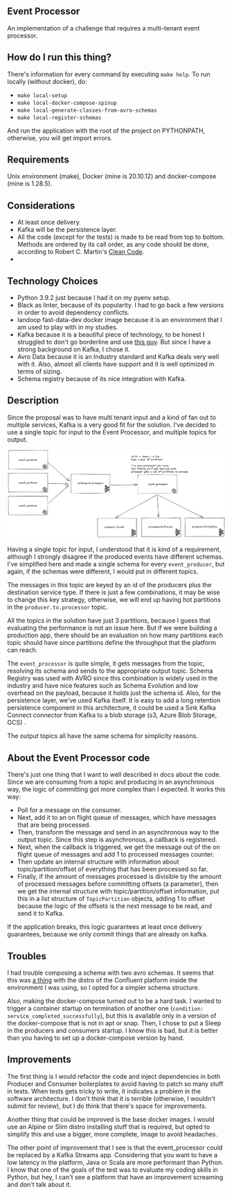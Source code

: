 ## Event Processor

An implementation of a challenge that requires a multi-tenant event processor.

## How do I run this thing?
There's information for every command by executing `make help`.
To run locally (without docker), do:

- `make local-setup`
- `make local-docker-compose-spinup`
- `make local-generate-classes-from-avro-schemas`
- `make local-register-schemas`

And run the application with the root of the project on PYTHONPATH, otherwise, you will get import errors.

## Requirements
Unix environment (make), Docker (mine is 20.10.12) and docker-compose (mine is 1.28.5).

## Considerations

- At least once delivery.
- Kafka will be the persistence layer.
- All the code (except for the tests) is made to be read from top to bottom. Methods are ordered by its call order, as
  any code should be done, according to Robert C. Martin's
  [Clean Code](https://www.amazon.com.br/Clean-Code-Handbook-Software-Craftsmanship/dp/0132350882/ref=asc_df_0132350882/?tag=googleshopp00-20&linkCode=df0&hvadid=379787788238&hvpos=&hvnetw=g&hvrand=11862824861617951348&hvpone=&hvptwo=&hvqmt=&hvdev=c&hvdvcmdl=&hvlocint=&hvlocphy=9102225&hvtargid=pla-435472505264&psc=1).
- 

## Technology Choices

- Python 3.9.2 just because I had it on my pyenv setup.
- Black as linter, because of its popularity. I had to go back a few versions in order to avoid dependency conflicts.
- landoop fast-data-dev docker image because it is an environment that I am used to play with in my studies.
- Kafka because it is a beautiful piece of technology, to be honest I struggled to don't go borderline and use
  [this guy](https://redpanda.com/). But since I have a strong background on Kafka, I chose it.
- Avro Data because it is an Industry standard and Kafka deals very well with it. Also, almost all clients have support
  and it is well optimized in terms of sizing.
- Schema registry because of its nice integration with Kafka.

## Description

Since the proposal was to have multi tenant input and a kind of fan out to multiple services, Kafka is a very good fit
for the solution. I've decided to use a single topic for input to the Event Processor, and multiple topics for output.

![Overview Architecture](./img/overview.png "Overview")

Having a single topic for input, I understood that it is kind of a requirement, although I strongly disagree if the
produced events have different schemas. I've simplified here and made a single schema for every `event_producer`, but
again, if the schemas were different, I would put in different topics.

The messages in this topic are keyed by an id of the producers plus the destination service type. If there is just a 
few combinations, it may be wise to change this key strategy, otherwise, we will end up having hot partitions in
the `producer.to.processor` topic.

All the topics in the solution have just 3 partitions, because I guess that evaluating the performance is not an issue
here. But if we were building a production app, there should be an evaluation on how many partitions each topic should
have since partitions define the throughput that the platform can reach.

The `event_processor` is quite simple, it gets messages from the topic, resolving its schema and sends to the
appropriate output topic. Schema Registry was used with AVRO since this combination is widely used in the industry and
have nice features such as Schema Evolution and low overhead on the payload, because it holds just the schema id. Also,
for the persistence layer, we've used Kafka itself. It is easy to add a long retention persistence component in this
architecture, it could be used a Sink Kafka Connect connector from Kafka to a blob storage (s3, Azure Blob Storage, GCS)
.

The output topics all have the same schema for simplicity reasons.

## About the Event Processor code

There's just one thing that I want to well described in docs about the code. Since we are consuming from a topic
and producing in an asynchronous way, the logic of committing got more complex than I expected. It works this way:

- Poll for a message on the consumer.
- Next, add it to an on flight queue of messages, which have messages that are being processed.
- Then, transform the message and send in an asynchronous way to the output topic. Since this step is asynchronous, 
a callback is registered.
- Next, when the callback is triggered, we get the message out of the on flight queue of messages and add 1 to processed
messages counter.
- Then update an internal structure with information about topic/partition/offset of everything that has been processed
so far.
- Finally, if the amount of messages processed is divisible by the amount of processed messages before committing 
offsets (a parameter), then we get the internal structure with topic/partition/offset information, put this in a list
structure of `TopicPartition` objects, adding 1 to offset because the logic of the offsets is the next message to be 
read, and send it to Kafka.

If the application breaks, this logic guarantees at least once delivery guarantees, because we only commit things that 
are already on kafka.

## Troubles

I had trouble composing a schema with two avro schemas. It seems that this was
[a thing](https://github.com/confluentinc/schema-registry/issues/1439) with the distro of the Confluent platform inside
the environment I was using, so I opted for a simpler schema structure.

Also, making the docker-compose turned out to be a hard task. I wanted to trigger a container startup on termination of
another one (`condition: service_completed_successfully`), but this is available only in a version of the docker-compose
that is not in apt or snap. Then, I chose to put a Sleep in the producers and consumers startup. I know this is bad, but
it is better than you having to set up a docker-compose version by hand.

## Improvements

The first thing is I would refactor the code and inject dependencies in both Producer and Consumer boilerplates
to avoid having to patch so many stuff in tests. When tests gets tricky to write, it indicates a problem in the
software architecture. I don't think that it is terrible (otherwise, I wouldn't submit for review), but I do think
that there's space for improvements.

Another thing that could be improved is the base docker images. I would use an Alpine or Slim distro installing stuff
that is required, but opted to simplify this and use a bigger, more complete, image to avoid headaches.

The other point of improvement that I see is that the event_processor could be replaced by a Kafka Streams app.
Considering that you want to have a low latency in the platform, Java or Scala are more performant than Python. I know
that one of the goals of the test was to evaluate my coding skills in Python, but hey, I can't see a platform that have
an improvement screaming and don't talk about it.